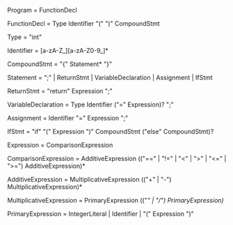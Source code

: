 Program                  = FunctionDecl

FunctionDecl             = Type Identifier "(" ")" CompoundStmt

Type                     = "int"

Identifier               = [a-zA-Z_][a-zA-Z0-9_]*

CompoundStmt             = "{" Statement* "}"

Statement                = ";" | ReturnStmt | VariableDeclaration | Assignment | IfStmt

ReturnStmt               = "return" Expression ";"

VariableDeclaration      = Type Identifier ("=" Expression)? ";"

Assignment               = Identifier "=" Expression ";"

IfStmt                  = "if" "(" Expression ")" CompoundStmt ("else" CompoundStmt)?

Expression               = ComparisonExpression

ComparisonExpression     = AdditiveExpression (("==" | "!=" | "<" | ">" | "<=" | ">=") AdditiveExpression)*

AdditiveExpression       = MultiplicativeExpression (("+" | "-") MultiplicativeExpression)*

MultiplicativeExpression = PrimaryExpression (("*" | "/") PrimaryExpression)*

PrimaryExpression        = IntegerLiteral | Identifier | "(" Expression ")"